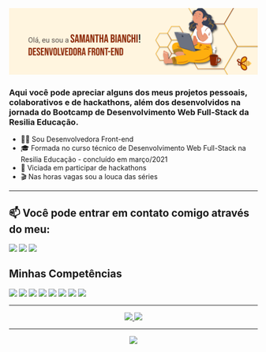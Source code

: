<img src="./Banner-GitHub.png" alt="">

### Aqui você pode apreciar alguns dos meus projetos pessoais, colaborativos e de hackathons, além dos desenvolvidos na jornada do Bootcamp de Desenvolvimento Web Full-Stack da Resilia Educação.

- 👩‍💻 Sou Desenvolvedora Front-end
- 🎓 Formada no curso técnico de Desenvolvimento Web Full-Stack na Resilia Educação - concluído em março/2021
- 🤯 Viciada em participar de hackathons
- 🎬 Nas horas vagas sou a louca das séries

--- 
## 📫 Você pode entrar em contato comigo através do meu:
 
 <a href="https://www.linkedin.com/in/sahbianchi/"><img src="https://img.shields.io/badge/-LinkedIn-%230077B5?style=for-the-badge&logo=linkedin&logoColor=white" target="_blank"></a> 
 <a href = "mailto:sahlsb2@gmail.com"><img src="https://img.shields.io/badge/Gmail-D14836?style=for-the-badge&logo=gmail&logoColor=white" target="_blank"></a>
 <a href = "https://api.whatsapp.com/send/?phone=5521971071938&text&app_absent=0"><img src="https://img.shields.io/badge/WhatsApp-25D366?style=for-the-badge&logo=whatsapp&logoColor=white"></a>
 

## Minhas Competências
<img src="https://img.shields.io/badge/HTML5-E34F26?style=for-the-badge&logo=html5&logoColor=white"> <img src="https://img.shields.io/badge/CSS3-1572B6?style=for-the-badge&logo=css3&logoColor=white"> <img src="https://img.shields.io/badge/JavaScript-323330?style=for-the-badge&logo=javascript&logoColor=F7DF1E"> <img src="https://img.shields.io/badge/React-20232A?style=for-the-badge&logo=react&logoColor=61DAFB/"> <img src="https://img.shields.io/badge/Bootstrap-563D7C?style=for-the-badge&logo=bootstrap&logoColor=white"> <img src="https://img.shields.io/badge/Node.js-43853D?style=for-the-badge&logo=node.js&logoColor=white"> <img src="https://img.shields.io/badge/Git-F05032?style=for-the-badge&logo=git&logoColor=white"> <img src="https://img.shields.io/badge/GitHub-100000?style=for-the-badge&logo=github&logoColor=white"> 

---

<div align="center">
 
  <a href="https://github.com/SahBianchi">
  <img height="150em" src="https://github-readme-stats.vercel.app/api?username=SahBianchi&show_icons=true&theme=codeSTACKr&include_all_commits=true&count_private=true"/>
  <img height="150em" src="https://github-readme-stats.vercel.app/api/top-langs/?username=SahBianchi&layout=compact&langs_count=7&theme=codeSTACKr"/>
   
</div>

 ---  
 <div align="center">

![](https://komarev.com/ghpvc/?username=SahBianchi&color=blue&style=flat)
 </div>

